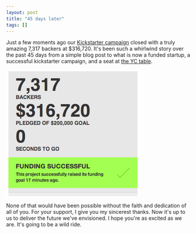 ```yaml
---
layout: post
title: "45 days later"
tags: []
---
```


Just a few moments ago our [Kickstarter campaign][ks] closed with a truly amazing 7,317 backers at $316,720. It's been such a whirlwind story over the past 45 days from a simple blog post to what is now a funded startup, a successful kickstarter campaign, and a seat at [the YC table][yc].

![funded](/images/lightable/funded.png)

None of that would have been possible without the faith and dedication of all of you. For your support, I give you my sincerest thanks. Now it's up to us to deliver the future we've envisioned. I hope you're as excited as we are. It's going to be a wild ride.

[yc]: http://www.chris-granger.com/2012/05/17/light-table-is-in-yc/
[ks]: http://www.kickstarter.com/projects/ibdknox/light-table
